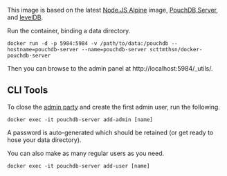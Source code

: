 This image is based on the latest [Node.JS Alpine](https://hub.docker.com/_/node/) image, [PouchDB Server](https://github.com/pouchdb/pouchdb-server), and [levelDB](https://github.com/google/leveldb).

Run the container, binding a data directory.

```
docker run -d -p 5984:5984 -v /path/to/data:/pouchdb --hostname=pouchdb-server --name=pouchdb-server scttmthsn/docker-pouchdb-server
```

Then you can browse to the admin panel at http://localhost:5984/_utils/.

## CLI Tools

To close the [admin party](http://guide.couchdb.org/draft/security.html#party) and create the first admin user, run the following.

```
docker exec -it pouchdb-server add-admin [name]
```

A password is auto-generated which should be retained (or get ready to hose your data directory).

You can also make as many regular users as you need.

```
docker exec -it pouchdb-server add-user [name]
```
